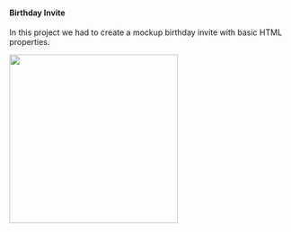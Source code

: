 <h4>Birthday Invite</h4>
  <p>In this project we had to create a mockup birthday invite with basic HTML properties.</p>
<img src="/assets/images/birthday--invite.png" width="300" class="project-preview"></a> 
